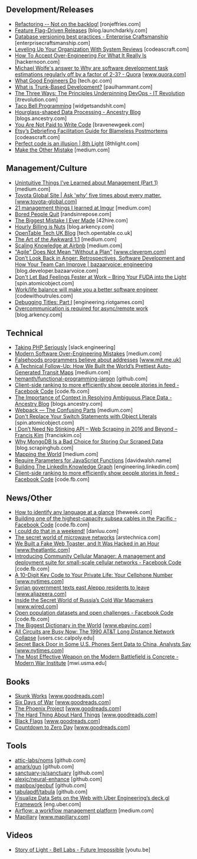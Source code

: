 ## Development/Releases
* [Refactoring -- Not on the backlog!](http://ronjeffries.com/xprog/articles/refactoring-not-on-the-backlog/) [ronjeffries.com]
* [Feature Flag-Driven Releases](https://blog.launchdarkly.com/feature-flag-driven-releases/) [blog.launchdarkly.com]
* [Database versioning best practices - Enterprise Craftsmanship](https://enterprisecraftsmanship.com/2015/08/10/database-versioning-best-practices/) [enterprisecraftsmanship.com]
* [Leveling Up Your Organization With System Reviews](https://codeascraft.com/2015/12/21/leveling-up-with-system-reviews/) [codeascraft.com]
* [How To Accept Over-Engineering For What It Really Is](https://hackernoon.com/how-to-accept-over-engineering-for-what-it-really-is-6fca9a919263) [hackernoon.com]
* [Michael Wolfe's answer to Why are software development task estimations regularly off by a factor of 2-3? - Quora](https://www.quora.com/Why-are-software-development-task-estimations-regularly-off-by-a-factor-of-2-3/answer/Michael-Wolfe) [www.quora.com]
* [What Good Engineers Do](http://tech.gc.com/what-good-engineers-do/) [tech.gc.com]
* [What is Trunk-Based Development?](https://paulhammant.com/2013/04/05/what-is-trunk-based-development/) [paulhammant.com]
* [The Three Ways: The Principles Underpinning DevOps - IT Revolution](http://itrevolution.com/the-three-ways-principles-underpinning-devops/) [itrevolution.com]
* [Taco Bell Programming](http://widgetsandshit.com/teddziuba/2010/10/taco-bell-programming.html) [widgetsandshit.com]
* [Hourglass-shaped Data Processing - Ancestry Blog](https://blogs.ancestry.com/ancestry/2013/9/3/hourglass-shaped-data-processing/) [blogs.ancestry.com]
* [You Are Not Paid to Write Code](https://bravenewgeek.com/you-are-not-paid-to-write-code/) [bravenewgeek.com]
* [Etsy’s Debriefing Facilitation Guide for Blameless Postmortems](https://codeascraft.com/2016/11/17/debriefing-facilitation-guide/) [codeascraft.com]
* [Perfect code is an illusion | 8th Light](https://8thlight.com/blog/daniel-irvine/2016/11/11/perfect-code-is-an-illusion.html) [8thlight.com]
* [Make the Other Mistake](https://medium.com/@mrabkin/make-the-other-mistake-7f449077839b) [medium.com]
## Management/Culture
* [Unintuitive Things I’ve Learned about Management (Part 1)](https://medium.com/the-year-of-the-looking-glass/unintuitive-things-i-ve-learned-about-management-f2c42d68604b) [medium.com]
* [Toyota Global Site | Ask 'why' five times about every matter.](https://www.toyota-global.com/company/toyota_traditions/quality/mar_apr_2006.html) [www.toyota-global.com]
* [21 management things I learned at Imgur](https://medium.com/@gerstenzang/21-management-things-i-learned-at-imgur-7abb72bdf8bf) [medium.com]
* [Bored People Quit](http://randsinrepose.com/archives/bored-people-quit/) [randsinrepose.com]
* [The Biggest Mistake I Ever Made](https://42hire.com/the-biggest-mistake-i-ever-made-4f0e2e32ed2a) [42hire.com]
* [Hourly Billing is Nuts](https://blog.arkency.com/2016/10/hourly-billing-is-nuts/) [blog.arkency.com]
* [OpenTable Tech UK Blog](http://tech.opentable.co.uk//blog/2014/10/31/coach-dont-rescue/) [tech.opentable.co.uk]
* [The Art of the Awkward 1:1](https://medium.com/@mrabkin/the-art-of-the-awkward-1-1-f4e1dcbd1c5c) [medium.com]
* [Scaling Knowledge at Airbnb](https://medium.com/airbnb-engineering/scaling-knowledge-at-airbnb-875d73eff091) [medium.com]
* ["Agile" Does Not Mean "Without a Plan"](http://www.cleverpm.com/2015/02/26/agile-does-not-mean-without-a-plan/) [www.cleverpm.com]
* [Don’t Look Back in Anger: Retrospectives, Software Development and How Your Team Can Improve | bazaarvoice: engineering](https://blog.developer.bazaarvoice.com/2016/07/29/dont-look-back-in-anger-retrospectives-software-development-and-how-your-team-can-improve/) [blog.developer.bazaarvoice.com]
* [Don't Let Bad Feelings Fester at Work – Bring Your FUDA into the Light](https://spin.atomicobject.com/2016/10/22/handling-bad-feelings-at-work/) [spin.atomicobject.com]
* [Work/life balance will make you a better software engineer](https://codewithoutrules.com/2016/11/10/work-life-balance-software-engineer/) [codewithoutrules.com]
* [Debugging Titles: Part I](https://engineering.riotgames.com/news/debugging-titles-part-i) [engineering.riotgames.com]
* [Overcommunication is required for async/remote work](https://blog.arkency.com/2016/10/overcommunication-is-required-for-async-slash-remote-work/) [blog.arkency.com]
## Technical
* [Taking PHP Seriously](https://slack.engineering/taking-php-seriously-cf7a60065329) [slack.engineering]
* [Modern Software Over-Engineering Mistakes](https://medium.com/@rdsubhas/10-modern-software-engineering-mistakes-bc67fbef4fc8) [medium.com]
* [Falsehoods programmers believe about addresses](https://www.mjt.me.uk/posts/falsehoods-programmers-believe-about-addresses/) [www.mjt.me.uk]
* [A Technical Follow-Up: How We Built the World’s Prettiest Auto-Generated Transit Maps](https://medium.com/transit-app/how-we-built-the-worlds-prettiest-auto-generated-transit-maps-12d0c6fa502f) [medium.com]
* [hemanth/functional-programming-jargon](https://github.com/hemanth/functional-programming-jargon/blob/master/readme.md) [github.com]
* [Client-side ranking to more efficiently show people stories in feed - Facebook Code](https://code.fb.com/networking-traffic/client-side-ranking-to-more-efficiently-show-people-stories-in-feed/) [code.fb.com]
* [The Importance of Context in Resolving Ambiguous Place Data - Ancestry Blog](https://blogs.ancestry.com/ancestry/2014/7/10/the-importance-of-context-in-resolving-ambiguous-place-data/) [blogs.ancestry.com]
* [Webpack — The Confusing Parts](https://medium.com/@rajaraodv/webpack-the-confusing-parts-58712f8fcad9) [medium.com]
* [Don't Replace Your Switch Statements with Object Literals](https://spin.atomicobject.com/2016/11/06/switch-statements-object-literals/) [spin.atomicobject.com]
* [I Don’t Need No Stinking API – Web Scraping in 2016 and Beyond – Francis Kim](https://franciskim.co/dont-need-no-stinking-api-web-scraping-2016-beyond/) [franciskim.co]
* [Why MongoDB Is a Bad Choice for Storing Our Scraped Data](https://blog.scrapinghub.com/2013/05/13/mongo-bad-for-scraped-data) [blog.scrapinghub.com]
* [Mapping the World](https://medium.com/airbnb-engineering/mapping-the-world-a631a96a3b3a) [medium.com]
* [Require Parameters for JavaScript Functions](https://davidwalsh.name/javascript-function-parameters) [davidwalsh.name]
* [Building The LinkedIn Knowledge Graph](https://engineering.linkedin.com/blog/2016/10/building-the-linkedin-knowledge-graph) [engineering.linkedin.com]
* [Client-side ranking to more efficiently show people stories in feed - Facebook Code](https://code.fb.com/networking-traffic/client-side-ranking-to-more-efficiently-show-people-stories-in-feed/) [code.fb.com]
## News/Other
* [How to identify any language at a glance](https://theweek.com/articles/617776/how-identify-language-glance) [theweek.com]
* [Building one of the highest-capacity subsea cables in the Pacific - Facebook Code](https://code.fb.com/connectivity/building-one-of-the-highest-capacity-subsea-cables-in-the-pacific/) [code.fb.com]
* [I could do that in a weekend!](http://danluu.com/sounds-easy/) [danluu.com]
* [The secret world of microwave networks](https://arstechnica.com/information-technology/2016/11/private-microwave-networks-financial-hft/) [arstechnica.com]
* [We Built a Fake Web Toaster, and It Was Hacked in an Hour](https://www.theatlantic.com/technology/archive/2016/10/we-built-a-fake-web-toaster-and-it-was-hacked-in-an-hour/505571/?single_page=true) [www.theatlantic.com]
* [Introducing Community Cellular Manager: A management and deployment suite for small-scale cellular networks - Facebook Code](https://code.fb.com/connectivity/introducing-community-cellular-manager-a-management-and-deployment-suite-for-small-scale-cellular-networks/) [code.fb.com]
* [A 10-Digit Key Code to Your Private Life: Your Cellphone Number](https://www.nytimes.com/2016/11/13/business/cellphone-number-social-security-number-10-digit-key-code-to-private-life.html) [www.nytimes.com]
* [Syrian government texts east Aleppo residents to leave](https://www.aljazeera.com/news/2016/11/syrian-government-texts-east-aleppo-residents-leave-161113104323233.html) [www.aljazeera.com]
* [Inside the Secret World of Russia’s Cold War Mapmakers](https://www.wired.com/2015/07/secret-cold-war-maps/) [www.wired.com]
* [Open population datasets and open challenges - Facebook Code](https://code.fb.com/connectivity/open-population-datasets-and-open-challenges/) [code.fb.com]
* [The Biggest Dictionary in the World](https://www.ebayinc.com/stories/blogs/tech/the-biggest-dictionary-in-the-world/) [www.ebayinc.com]
* [All Circuits are Busy Now: The 1990 AT&T Long Distance Network Collapse](http://users.csc.calpoly.edu/~jdalbey/SWE/Papers/att_collapse.html) [users.csc.calpoly.edu]
* [Secret Back Door in Some U.S. Phones Sent Data to China, Analysts Say](https://www.nytimes.com/2016/11/16/us/politics/china-phones-software-security.html) [www.nytimes.com]
* [The Most Effective Weapon on the Modern Battlefield is Concrete - Modern War Institute](https://mwi.usma.edu/effective-weapon-modern-battlefield-concrete/) [mwi.usma.edu]
## Books
* [Skunk Works](https://www.goodreads.com/book/show/101438.Skunk_Works) [www.goodreads.com]
* [Six Days of War](https://www.goodreads.com/book/show/225897.Six_Days_of_War) [www.goodreads.com]
* [The Phoenix Project](https://www.goodreads.com/book/show/17255186-the-phoenix-project) [www.goodreads.com]
* [The Hard Thing About Hard Things](https://www.goodreads.com/book/show/18176747-the-hard-thing-about-hard-things) [www.goodreads.com]
* [Black Flags](https://www.goodreads.com/book/show/25241317-black-flags) [www.goodreads.com]
* [Countdown to Zero Day](https://www.goodreads.com/book/show/18465875-countdown-to-zero-day) [www.goodreads.com]
## Tools
* [attic-labs/noms](https://github.com/attic-labs/noms) [github.com]
* [amark/gun](https://github.com/amark/gun) [github.com]
* [sanctuary-js/sanctuary](https://github.com/sanctuary-js/sanctuary) [github.com]
* [alexjc/neural-enhance](https://github.com/alexjc/neural-enhance) [github.com]
* [mapbox/geobuf](https://github.com/mapbox/geobuf) [github.com]
* [tabulapdf/tabula](https://github.com/tabulapdf/tabula) [github.com]
* [Visualize Data Sets on the Web with Uber Engineering’s deck.gl Framework](https://eng.uber.com/deck-gl-framework/) [eng.uber.com]
* [Airflow: a workflow management platform](https://medium.com/airbnb-engineering/airflow-a-workflow-management-platform-46318b977fd8) [medium.com]
* [Mapillary](https://www.mapillary.com/) [www.mapillary.com]
## Videos
* [Story of Light - Bell Labs - Future Impossible](https://youtu.be/dLtdVN_oOSc) [youtu.be]
